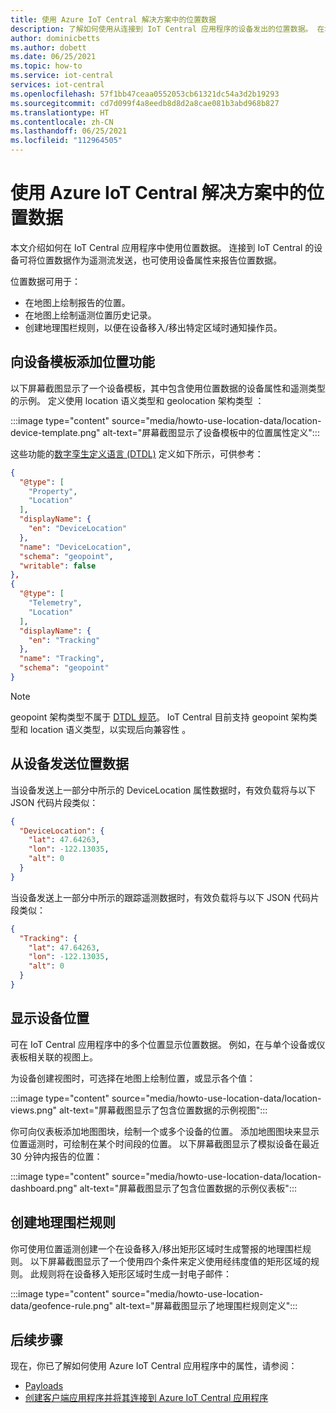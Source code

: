```yaml
---
title: 使用 Azure IoT Central 解决方案中的位置数据
description: 了解如何使用从连接到 IoT Central 应用程序的设备发出的位置数据。 在地图上绘制位置数据或创建地理围栏规则。
author: dominicbetts
ms.author: dobett
ms.date: 06/25/2021
ms.topic: how-to
ms.service: iot-central
services: iot-central
ms.openlocfilehash: 57f1bb47ceaa0552053cb61321dc54a3d2b19293
ms.sourcegitcommit: cd7d099f4a8eedb8d8d2a8cae081b3abd968b827
ms.translationtype: HT
ms.contentlocale: zh-CN
ms.lasthandoff: 06/25/2021
ms.locfileid: "112964505"
---
```

# <a name="use-location-data-in-an-azure-iot-central-solution"></a>使用 Azure IoT Central 解决方案中的位置数据

本文介绍如何在 IoT Central 应用程序中使用位置数据。 连接到 IoT Central 的设备可将位置数据作为遥测流发送，也可使用设备属性来报告位置数据。

位置数据可用于：

* 在地图上绘制报告的位置。
* 在地图上绘制遥测位置历史记录。
* 创建地理围栏规则，以便在设备移入/移出特定区域时通知操作员。

## <a name="add-location-capabilities-to-a-device-template"></a>向设备模板添加位置功能

以下屏幕截图显示了一个设备模板，其中包含使用位置数据的设备属性和遥测类型的示例。 定义使用 location 语义类型和 geolocation 架构类型 ：

:::image type="content" source="media/howto-use-location-data/location-device-template.png" alt-text="屏幕截图显示了设备模板中的位置属性定义":::

这些功能的[数字孪生定义语言 (DTDL)](https://github.com/Azure/opendigitaltwins-dtdl/blob/master/DTDL/v2/dtdlv2.md) 定义如下所示，可供参考：

```json
{
  "@type": [
    "Property",
    "Location"
  ],
  "displayName": {
    "en": "DeviceLocation"
  },
  "name": "DeviceLocation",
  "schema": "geopoint",
  "writable": false
},
{
  "@type": [
    "Telemetry",
    "Location"
  ],
  "displayName": {
    "en": "Tracking"
  },
  "name": "Tracking",
  "schema": "geopoint"
}
```

> [!NOTE]
> geopoint 架构类型不属于 [DTDL 规范](https://github.com/Azure/opendigitaltwins-dtdl/blob/master/DTDL/v2/dtdlv2.md)。 IoT Central 目前支持 geopoint 架构类型和 location 语义类型，以实现后向兼容性 。

## <a name="send-location-data-from-a-device"></a>从设备发送位置数据

当设备发送上一部分中所示的 DeviceLocation 属性数据时，有效负载将与以下 JSON 代码片段类似：

```json
{
  "DeviceLocation": {
    "lat": 47.64263,
    "lon": -122.13035,
    "alt": 0
  }
}
```

当设备发送上一部分中所示的跟踪遥测数据时，有效负载将与以下 JSON 代码片段类似：

```json
{
  "Tracking": {
    "lat": 47.64263,
    "lon": -122.13035,
    "alt": 0
  }
}
```

## <a name="display-device-location"></a>显示设备位置

可在 IoT Central 应用程序中的多个位置显示位置数据。 例如，在与单个设备或仪表板相关联的视图上。

为设备创建视图时，可选择在地图上绘制位置，或显示各个值：

:::image type="content" source="media/howto-use-location-data/location-views.png" alt-text="屏幕截图显示了包含位置数据的示例视图":::

你可向仪表板添加地图图块，绘制一个或多个设备的位置。 添加地图图块来显示位置遥测时，可绘制在某个时间段的位置。 以下屏幕截图显示了模拟设备在最近 30 分钟内报告的位置：

:::image type="content" source="media/howto-use-location-data/location-dashboard.png" alt-text="屏幕截图显示了包含位置数据的示例仪表板":::

## <a name="create-a-geofencing-rule"></a>创建地理围栏规则

你可使用位置遥测创建一个在设备移入/移出矩形区域时生成警报的地理围栏规则。 以下屏幕截图显示了一个使用四个条件来定义使用经纬度值的矩形区域的规则。 此规则将在设备移入矩形区域时生成一封电子邮件：

:::image type="content" source="media/howto-use-location-data/geofence-rule.png" alt-text="屏幕截图显示了地理围栏规则定义":::

## <a name="next-steps"></a>后续步骤

现在，你已了解如何使用 Azure IoT Central 应用程序中的属性，请参阅：

* [Payloads](concepts-telemetry-properties-commands.md)
* [创建客户端应用程序并将其连接到 Azure IoT Central 应用程序](tutorial-connect-device.md)